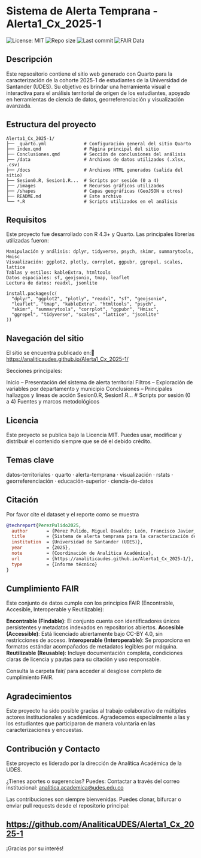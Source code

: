 # Sistema de Alerta Temprana - Alerta1_Cx_2025-1

![License: MIT](https://img.shields.io/badge/License-MIT-yellow.svg)
![Repo size](https://img.shields.io/github/repo-size/AnaliticaUDES/Alerta1_Cx_2025-1)
![Last commit](https://img.shields.io/github/last-commit/AnaliticaUDES/Alerta1_Cx_2025-1)
![FAIR Data](https://img.shields.io/badge/FAIR-Data-blue)


## Descripción

Este repsositorio contiene el sitio web generado con Quarto para la caracterización  de la cohorte 2025-1 de estudiantes de la Universidad de Santander (UDES). 
Su objetivo es brindar una herramienta visual e interactiva para el análisis territorial de origen de los estudiantes, 
apoyado en herramientas de ciencia de datos, georreferenciación y visualización avanzada.

## Estructura del proyecto

```
Alerta1_Cx_2025-1/
├── _quarto.yml              # Configuración general del sitio Quarto
├── index.qmd                # Página principal del sitio
├── Conclusiones.qmd         # Sección de conclusiones del análisis
├── /data                    # Archivos de datos utilizados (.xlsx, .csv)
├── /docs                    # Archivos HTML generados (salida del sitio)
├── Sesion0.R, Sesion1.R...  # Scripts por sesión (0 a 4)
├── /images                  # Recursos gráficos utilizados
├── /shapes                  # Capas geográficas (GeoJSON u otros)
├── README.md                # Este archivo
└── *.R                      # Scripts utilizados en el análisis
```

## Requisitos

Este proyecto fue desarrollado con R 4.3+ y Quarto. Las principales librerías utilizadas fueron:

```
Manipulación y análisis: dplyr, tidyverse, psych, skimr, summarytools, Hmisc
Visualización: ggplot2, plotly, corrplot, ggpubr, ggrepel, scales, lattice
Tablas y estilos: kableExtra, htmltools
Datos espaciales: sf, geojsonio, tmap, leaflet
Lectura de datos: readxl, jsonlite
```
```
install.packages(c(
  "dplyr", "ggplot2", "plotly", "readxl", "sf", "geojsonio",
  "leaflet", "tmap", "kableExtra", "htmltools", "psych",
  "skimr", "summarytools", "corrplot", "ggpubr", "Hmisc",
  "ggrepel", "tidyverse", "scales", "lattice", "jsonlite"
))
```
## Navegación del sitio

El sitio se encuentra publicado en:🔗 https://analiticaudes.github.io/Alerta1_Cx_2025-1/

Secciones principales:

Inicio – Presentación del sistema de alerta territorial
Filtros – Exploración de variables por departamento y municipio
Conclusiones – Principales hallazgos y líneas de acción
Sesion0.R, Sesion1.R...  # Scripts por sesión (0 a 4)
Fuentes y marcos metodológicos

## Licencia

Este proyecto se publica bajo la Licencia MIT. Puedes usar, modificar y distribuir el contenido siempre que se dé el debido crédito.

## Temas clave

datos-territoriales · quarto · alerta-temprana · visualización · rstats · georreferenciación · educación-superior · ciencia-de-datos

## Citación
Por favor cite el dataset y el reporte como se muestra

```bibtex
@techreport{PerezPulido2025,
  author       = {Pérez Pulido, Miguel Oswaldo; León, Francisco Javier__; Pinto Guarguatí, Leonardo Andrés and Mejía Ardila, Omar Camilo},
  title        = {Sistema de alerta temprana para la caracterización de la población estudiantil en riesgo académico en la Universidad de Santander - Alerta1\_Cx\_2025-1},
  institution  = {Universidad de Santander (UDES)},
  year         = {2025},
  note         = {Coordinación de Analítica Académica},
  url          = {https://analiticaudes.github.io/Alerta1_Cx_2025-1/},
  type         = {Informe técnico}
}
```

## Cumplimiento FAIR
Este conjunto de datos cumple con los principios FAIR (Encontrable, Accesible, Interoperable y Reutilizable):

**Encontrable (Findable)**: El conjunto cuenta con identificadores únicos persistentes y metadatos indexados en repositorios abiertos.
**Accesible (Accessible)**: Está licenciado abiertamente bajo CC-BY 4.0, sin restricciones de acceso.
**Interoperable (Interoperable)**: Se proporciona en formatos estándar acompañados de metadatos legibles por máquina.
**Reutilizable (Reusable)**: Incluye documentación completa, condiciones claras de licencia y pautas para su citación y uso responsable.

Consulta la carpeta fair/ para acceder al desglose completo de cumplimiento FAIR.

## Agradecimientos
Este proyecto ha sido posible gracias al trabajo colaborativo de múltiples actores institucionales y académicos. Agradecemos especialmente a
las y los estudiantes que participaron de manera voluntaria en las caracterizaciones y encuestas.

## Contribución y Contacto

Este proyecto es liderado por la dirección de Analítica Académica de la UDES.

¿Tienes aportes o sugerencias? Puedes: Contactar a través del correo institucional: analitica.academica@udes.edu.co

Las contribuciones son siempre bienvenidas. Puedes clonar, bifurcar o enviar pull requests desde el repositorio principal:

## https://github.com/AnaliticaUDES/Alerta1_Cx_2025-1

¡Gracias por su interés!
